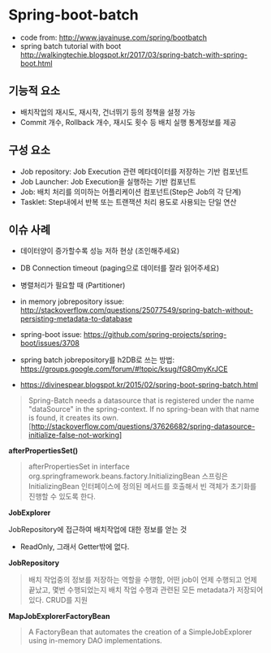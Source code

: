 # Spring-boot-batch

- code from: <http://www.javainuse.com/spring/bootbatch>
- spring batch tutorial with boot <http://walkingtechie.blogspot.kr/2017/03/spring-batch-with-spring-boot.html>

## 기능적 요소

- 배치작업의 재시도, 재시작, 건너뛰기 등의 정책을 설정 가능
- Commit 개수, Rollback 개수, 재시도 횟수 등 배치 실행 통계정보를 제공

## 구성 요소

- Job repository: Job Execution 관련 메타데이터를 저장하는 기반 컴포넌트
- Job Launcher: Job Execution을 실행하는 기반 컴포넌트
- Job: 배치 처리를 의미하는 어플리케이션 컴포넌트(Step은 Job의 각 단계)
- Tasklet: Step내에서 반복 또는 트랜잭션 처리 용도로 사용되는 단일 연산

## 이슈 사례

- 데이터양이 증가할수록 성능 저하 현상 (조인해주세요)
- DB Connection timeout (paging으로 데이터를 잘라 읽어주세요)
- 병렬처리가 필요할 때 (Partitioner)

- in memory jobrepository issue: <http://stackoverflow.com/questions/25077549/spring-batch-without-persisting-metadata-to-database>
- spring-boot issue: <https://github.com/spring-projects/spring-boot/issues/3708>
- spring batch jobrepository를 h2DB로 쓰는 방법: <https://groups.google.com/forum/#!topic/ksug/fG8OmyKrJCE>
- <https://divinespear.blogspot.kr/2015/02/spring-boot-spring-batch.html>

>Spring-Batch needs a datasource that is registered under the name "dataSource" in the spring-context. If no spring-bean with that name is found, it creates its own. [http://stackoverflow.com/questions/37626682/spring-datasource-initialize-false-not-working]

**afterPropertiesSet()**

> afterPropertiesSet in interface org.springframework.beans.factory.InitializingBean
> 스프링은 InitializingBean 인터페이스에 정의된 메서드를 호출해서 빈 객체가 초기화를 진행할 수 있도록 한다. 

**JobExplorer**

JobRepository에 접근하여 배치작업에 대한 정보를 얻는 것

- ReadOnly, 그래서 Getter밖에 없다.

**JobRepository**

> 배치 작업중의 정보를 저장하는 역할을 수행함, 어떤 job이 언제 수행되고 언제 끝났고, 몇번 수행되었는지 배치 작업 수행과 관련된 모든 metadata가 저장되어 있다.
> CRUD를 지원

**MapJobExplorerFactoryBean**

> A FactoryBean that automates the creation of a SimpleJobExplorer using in-memory DAO implementations.
